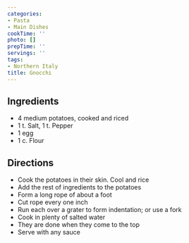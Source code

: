 ```yaml
---
categories:
- Pasta
- Main Dishes
cookTime: ''
photo: []
prepTime: ''
servings: ''
tags:
- Northern Italy
title: Gnocchi
---
```


## Ingredients 

- 4 medium potatoes, cooked and riced
- 1 t. Salt, 1 t. Pepper
- 1 egg
- 1 c. Flour

## Directions 

- Cook the potatoes in their skin. Cool and rice
- Add the rest of ingredients to the potatoes 
- Form a long rope of about a foot
- Cut rope every one inch
- Run each over a grater to form indentation; or use a fork
- Cook in plenty of salted water
- They are done when they come to the top
- Serve with any sauce